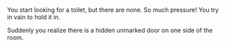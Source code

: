 You start looking for a toilet, but there are none. So much pressure! You try in vain to hold it in.

Suddenly you realize there is a hidden unmarked door on one side of the room.

